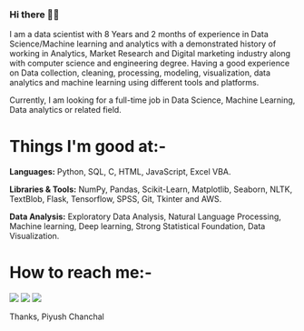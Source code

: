 ### Hi there 👋🏻

I am a data scientist with 8 Years and 2 months of experience in Data Science/Machine learning and analytics with a demonstrated history of working in Analytics, Market Research and Digital marketing industry along with computer science and engineering degree. Having a good experience on Data collection, cleaning, processing, modeling, visualization, data analytics and machine learning using different tools and platforms.


Currently, I am looking for a full-time job in Data Science, Machine Learning, Data analytics or related field.

# Things I'm good at:-
**Languages:**  Python, SQL, C, HTML, JavaScript, Excel VBA.

**Libraries & Tools:** NumPy, Pandas, Scikit-Learn, Matplotlib, Seaborn, NLTK, TextBlob, Flask, Tensorflow, SPSS, Git, Tkinter and AWS.

**Data Analysis:** Exploratory Data Analysis, Natural Language Processing, Machine learning, Deep learning, Strong Statistical Foundation, Data Visualization.

# How to reach me:-

[<img target="_blank" src="https://img.icons8.com/doodle/64/000000/skype--v1.png"/>](https://join.skype.com/invite/j3C4rai8moF7) [<img target="_blank" src="https://img.icons8.com/doodle/64/000000/linkedin-circled.png"/>](https://www.linkedin.com/in/piyushchanchal/) [<img target="_blank" src="https://img.icons8.com/doodle/64/000000/quora--v1.png"/>](https://www.quora.com/profile/Piyush-Chanchal-2)


Thanks,
Piyush Chanchal
